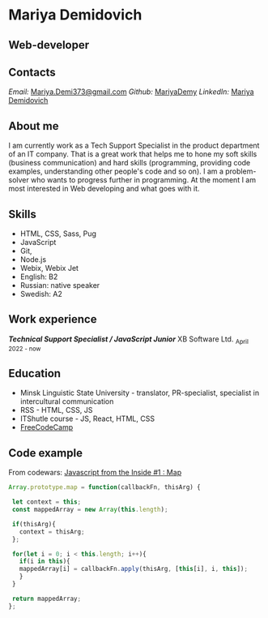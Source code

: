 # Mariya Demidovich

## Web-developer

## Contacts

*Email:* Mariya.Demi373@gmail.com
*Github:* [MariyaDemy](https://github.com/MariyaDemy)
*LinkedIn:* [Mariya Demidovich](https://www.linkedin.com/in/mariyademy/)

## About me

I am currently work as a Tech Support Specialist in the product department of an IT company. That is a great work that helps me to hone my soft skills (business communication) and hard skills (programming, providing code examples, understanding other people's code and so on).
I am a problem-solver who wants to progress further in programming. At the moment I am most interested in Web developing and what goes with it.

## Skills

* HTML, CSS, Sass, Pug
* JavaScript
* Git,
* Node.js
* Webix, Webix Jet
* English: B2
* Russian: native speaker
* Swedish: A2

## Work experience

***Technical Support Specialist / JavaScript Junior***
XB Software Ltd.
<sub>April 2022 - now</sub>

## Education

* Minsk Linguistic State University - translator, PR-specialist, specialist in intercultural communication
* RSS - HTML, CSS, JS
* ITShutle course - JS, React, HTML, CSS
* [FreeCodeCamp](https://www.freecodecamp.org/certification/MariyaDemy/javascript-algorithms-and-data-structures)

## Code example

From codewars: [Javascript from the Inside #1 : Map](https://www.codewars.com/kata/558ccca75f511f2b0d0000f7)

 ``` JavaScript
Array.prototype.map = function(callbackFn, thisArg) {

  let context = this;
  const mappedArray = new Array(this.length);

  if(thisArg){
    context = thisArg;
  };

  for(let i = 0; i < this.length; i++){
    if(i in this){
    mappedArray[i] = callbackFn.apply(thisArg, [this[i], i, this]);
    }
  }

  return mappedArray;
};

```